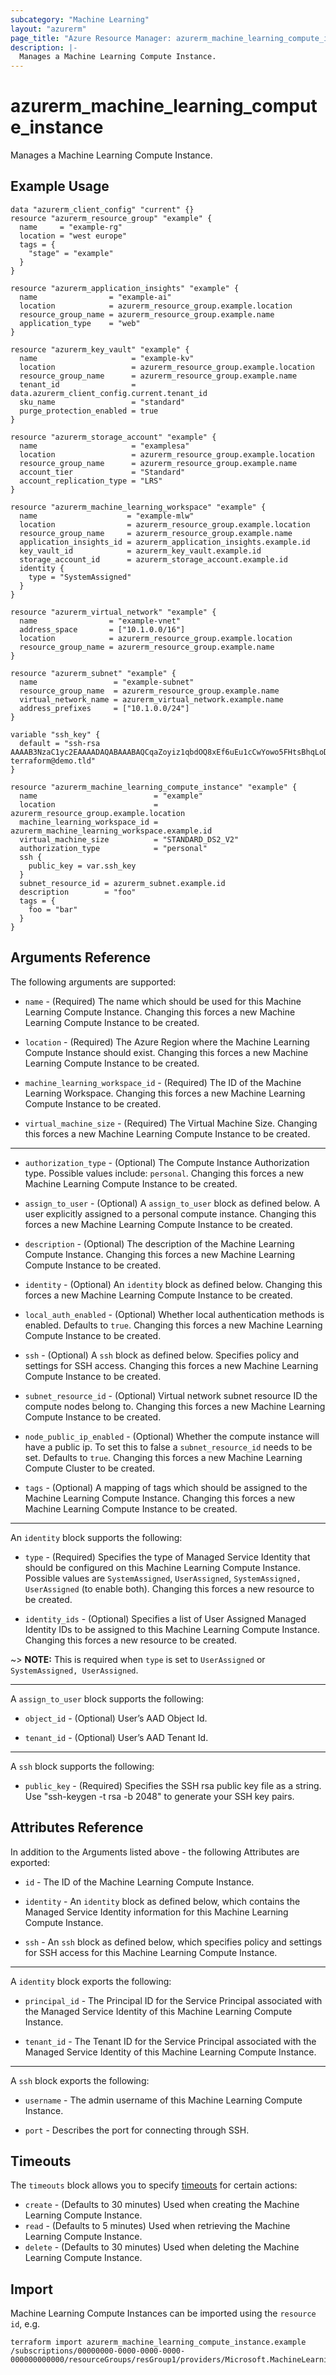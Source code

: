 ```yaml
---
subcategory: "Machine Learning"
layout: "azurerm"
page_title: "Azure Resource Manager: azurerm_machine_learning_compute_instance"
description: |-
  Manages a Machine Learning Compute Instance.
---
```


# azurerm_machine_learning_compute_instance

Manages a Machine Learning Compute Instance.

## Example Usage

```hcl
data "azurerm_client_config" "current" {}
resource "azurerm_resource_group" "example" {
  name     = "example-rg"
  location = "west europe"
  tags = {
    "stage" = "example"
  }
}

resource "azurerm_application_insights" "example" {
  name                = "example-ai"
  location            = azurerm_resource_group.example.location
  resource_group_name = azurerm_resource_group.example.name
  application_type    = "web"
}

resource "azurerm_key_vault" "example" {
  name                     = "example-kv"
  location                 = azurerm_resource_group.example.location
  resource_group_name      = azurerm_resource_group.example.name
  tenant_id                = data.azurerm_client_config.current.tenant_id
  sku_name                 = "standard"
  purge_protection_enabled = true
}

resource "azurerm_storage_account" "example" {
  name                     = "examplesa"
  location                 = azurerm_resource_group.example.location
  resource_group_name      = azurerm_resource_group.example.name
  account_tier             = "Standard"
  account_replication_type = "LRS"
}

resource "azurerm_machine_learning_workspace" "example" {
  name                    = "example-mlw"
  location                = azurerm_resource_group.example.location
  resource_group_name     = azurerm_resource_group.example.name
  application_insights_id = azurerm_application_insights.example.id
  key_vault_id            = azurerm_key_vault.example.id
  storage_account_id      = azurerm_storage_account.example.id
  identity {
    type = "SystemAssigned"
  }
}

resource "azurerm_virtual_network" "example" {
  name                = "example-vnet"
  address_space       = ["10.1.0.0/16"]
  location            = azurerm_resource_group.example.location
  resource_group_name = azurerm_resource_group.example.name
}

resource "azurerm_subnet" "example" {
  name                 = "example-subnet"
  resource_group_name  = azurerm_resource_group.example.name
  virtual_network_name = azurerm_virtual_network.example.name
  address_prefixes     = ["10.1.0.0/24"]
}

variable "ssh_key" {
  default = "ssh-rsa AAAAB3NzaC1yc2EAAAADAQABAAABAQCqaZoyiz1qbdOQ8xEf6uEu1cCwYowo5FHtsBhqLoDnnp7KUTEBN+L2NxRIfQ781rxV6Iq5jSav6b2Q8z5KiseOlvKA/RF2wqU0UPYqQviQhLmW6THTpmrv/YkUCuzxDpsH7DUDhZcwySLKVVe0Qm3+5N2Ta6UYH3lsDf9R9wTP2K/+vAnflKebuypNlmocIvakFWoZda18FOmsOoIVXQ8HWFNCuw9ZCunMSN62QGamCe3dL5cXlkgHYv7ekJE15IA9aOJcM7e90oeTqo+7HTcWfdu0qQqPWY5ujyMw/llas8tsXY85LFqRnr3gJ02bAscjc477+X+j/gkpFoN1QEmt terraform@demo.tld"
}

resource "azurerm_machine_learning_compute_instance" "example" {
  name                          = "example"
  location                      = azurerm_resource_group.example.location
  machine_learning_workspace_id = azurerm_machine_learning_workspace.example.id
  virtual_machine_size          = "STANDARD_DS2_V2"
  authorization_type            = "personal"
  ssh {
    public_key = var.ssh_key
  }
  subnet_resource_id = azurerm_subnet.example.id
  description        = "foo"
  tags = {
    foo = "bar"
  }
}
```

## Arguments Reference

The following arguments are supported:

* `name` - (Required) The name which should be used for this Machine Learning Compute Instance. Changing this forces a new Machine Learning Compute Instance to be created.

* `location` - (Required) The Azure Region where the Machine Learning Compute Instance should exist. Changing this forces a new Machine Learning Compute Instance to be created.

* `machine_learning_workspace_id` - (Required) The ID of the Machine Learning Workspace. Changing this forces a new Machine Learning Compute Instance to be created.

* `virtual_machine_size` - (Required) The Virtual Machine Size. Changing this forces a new Machine Learning Compute Instance to be created.

---

* `authorization_type` - (Optional) The Compute Instance Authorization type. Possible values include: `personal`. Changing this forces a new Machine Learning Compute Instance to be created.

* `assign_to_user` - (Optional) A `assign_to_user` block as defined below. A user explicitly assigned to a personal compute instance. Changing this forces a new Machine Learning Compute Instance to be created.

* `description` - (Optional) The description of the Machine Learning Compute Instance. Changing this forces a new Machine Learning Compute Instance to be created.

* `identity` - (Optional) An `identity` block as defined below. Changing this forces a new Machine Learning Compute Instance to be created.

* `local_auth_enabled` - (Optional) Whether local authentication methods is enabled. Defaults to `true`. Changing this forces a new Machine Learning Compute Instance to be created.

* `ssh` - (Optional) A `ssh` block as defined below. Specifies policy and settings for SSH access. Changing this forces a new Machine Learning Compute Instance to be created.

* `subnet_resource_id` - (Optional) Virtual network subnet resource ID the compute nodes belong to. Changing this forces a new Machine Learning Compute Instance to be created.

* `node_public_ip_enabled` - (Optional) Whether the compute instance will have a public ip. To set this to false a `subnet_resource_id` needs to be set. Defaults to `true`. Changing this forces a new Machine Learning Compute Cluster to be created.

* `tags` - (Optional) A mapping of tags which should be assigned to the Machine Learning Compute Instance. Changing this forces a new Machine Learning Compute Instance to be created.

---

An `identity` block supports the following:

* `type` - (Required) Specifies the type of Managed Service Identity that should be configured on this Machine Learning Compute Instance. Possible values are `SystemAssigned`, `UserAssigned`, `SystemAssigned, UserAssigned` (to enable both). Changing this forces a new resource to be created.

* `identity_ids` - (Optional) Specifies a list of User Assigned Managed Identity IDs to be assigned to this Machine Learning Compute Instance. Changing this forces a new resource to be created.

~> **NOTE:** This is required when `type` is set to `UserAssigned` or `SystemAssigned, UserAssigned`.

---

A `assign_to_user` block supports the following:

* `object_id` - (Optional) User’s AAD Object Id.

* `tenant_id` - (Optional) User’s AAD Tenant Id.

---

A `ssh` block supports the following:

* `public_key` - (Required) Specifies the SSH rsa public key file as a string. Use "ssh-keygen -t rsa -b 2048" to generate your SSH key pairs.

## Attributes Reference

In addition to the Arguments listed above - the following Attributes are exported:

* `id` - The ID of the Machine Learning Compute Instance.

* `identity` - An `identity` block as defined below, which contains the Managed Service Identity information for this Machine Learning Compute Instance.

* `ssh` - An `ssh` block as defined below, which specifies policy and settings for SSH access for this Machine Learning Compute Instance.

---

A `identity` block exports the following:

* `principal_id` - The Principal ID for the Service Principal associated with the Managed Service Identity of this Machine Learning Compute Instance.

* `tenant_id` - The Tenant ID for the Service Principal associated with the Managed Service Identity of this Machine Learning Compute Instance.

---
A `ssh` block exports the following:

* `username` - The admin username of this Machine Learning Compute Instance.

* `port` - Describes the port for connecting through SSH.

## Timeouts

The `timeouts` block allows you to specify [timeouts](https://www.terraform.io/language/resources/syntax#operation-timeouts) for certain actions:

* `create` - (Defaults to 30 minutes) Used when creating the Machine Learning Compute Instance.
* `read` - (Defaults to 5 minutes) Used when retrieving the Machine Learning Compute Instance.
* `delete` - (Defaults to 30 minutes) Used when deleting the Machine Learning Compute Instance.

## Import

Machine Learning Compute Instances can be imported using the `resource id`, e.g.

```shell
terraform import azurerm_machine_learning_compute_instance.example /subscriptions/00000000-0000-0000-0000-000000000000/resourceGroups/resGroup1/providers/Microsoft.MachineLearningServices/workspaces/workspace1/computes/compute1
```
